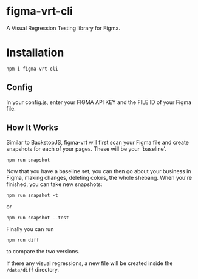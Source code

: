figma-vrt-cli
=============

A Visual Regression Testing library for Figma. 
#  Installation
`npm i figma-vrt-cli`

## Config

In your config.js, enter your FIGMA API KEY and the FILE ID of your Figma file.

## How It Works

Similar to BackstopJS, figma-vrt will first scan your Figma file and create snapshots for each of your pages. These will be your 'baseline'.

```
npm run snapshot
```

Now that you have a baseline set, you can then go about your business in Figma, making changes, deleting colors, the whole shebang. When you're finished, you can take new snapshots:

```
npm run snapshot -t
```

or 

```
npm run snapshot --test
```

Finally you can run
```
npm run diff
```

to compare the two versions. 

If there any visual regressions, a new file will be created inside the `/data/diff` directory. 
